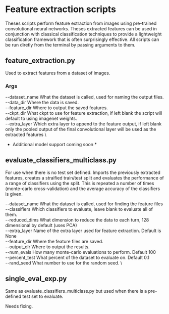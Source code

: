 # Feature extraction scripts

Theses scripts perform feature extraction from images using pre-trained convolutional neural networks. Theses extracted features can be used in conjunction with classical classification techniques to provide a lightweight classification framework that is often surprisingly effective. All scripts can be run diretly from the terminal by passing arguments to them.

## feature_extraction.py

Used to extract features from a dataset of images.
### Args
--dataset_name    What the dataset is called, used for naming the output files. \
--data_dir        Where the data is saved. \
--feature_dir     Where to output the saved features. \
--ckpt_dir        What ckpt to use for feature extraction, if left blank the script will default to using imagenet weights. \
--extra_layer     Which extra layer to append to the feature output, if left blank only the pooled output of the final convolutional layer will be used as the extracted features \

* Additional model support coming soon *

## evaluate_classifiers_multiclass.py
For use when there is no test set defined. Imports the previously extracted features, creates a straified train/test split and evaluates the performance of a range of classifiers using the split. This is repeated a number of times (monte-carlo cross-validation) and the average accuracy of the classifiers is given.

--dataset_name    What the dataset is called, used for finding the feature files \
--classifiers     Which classifiers to evaluate, leave blank to evaluate all of them. \
--reduced_dims    What dimension to reduce the data to each turn, 128 dimensional by default (uses PCA) \
--extra_layer     Name of the extra layer used for feature extraction. Default is None \
--feature_dir     Where the feature files are saved. \
--output_dir      Where to output the results. \
--num_evals       How many monte-carlo evaluations to perform. Default 100 \
--percent_test    What percent of the dataset to evaluate on. Default 0.1 \
--rand_seed       What number to use for the random seed. \



## single_eval_exp.py
Same as evaluate_classifiers_multiclass.py but used when there is a pre-defined test set to evaluate.

Needs fixing.
